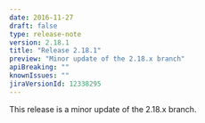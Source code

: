 ```yaml
---
date: 2016-11-27
draft: false 
type: release-note
version: 2.18.1
title: "Release 2.18.1"
preview: "Minor update of the 2.18.x branch"
apiBreaking: ""
knownIssues: ""
jiraVersionId: 12338295
---
```


This release is a minor update of the 2.18.x branch.
